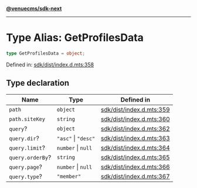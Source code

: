 [**@venuecms/sdk-next**](../Index.md)

***

# Type Alias: GetProfilesData

```ts
type GetProfilesData = object;
```

Defined in: [sdk/dist/index.d.mts:358](https://github.com/venuecms/sdk/blob/9df621babf2d64de41bd45733e16986e94017e8a/packages/sdk/dist/index.d.mts#L358)

## Type declaration

| Name | Type | Defined in |
| ------ | ------ | ------ |
| <a id="path"></a> `path` | `object` | [sdk/dist/index.d.mts:359](https://github.com/venuecms/sdk/blob/9df621babf2d64de41bd45733e16986e94017e8a/packages/sdk/dist/index.d.mts#L359) |
| `path.siteKey` | `string` | [sdk/dist/index.d.mts:360](https://github.com/venuecms/sdk/blob/9df621babf2d64de41bd45733e16986e94017e8a/packages/sdk/dist/index.d.mts#L360) |
| <a id="query"></a> `query`? | `object` | [sdk/dist/index.d.mts:362](https://github.com/venuecms/sdk/blob/9df621babf2d64de41bd45733e16986e94017e8a/packages/sdk/dist/index.d.mts#L362) |
| `query.dir`? | `"asc"` \| `"desc"` | [sdk/dist/index.d.mts:363](https://github.com/venuecms/sdk/blob/9df621babf2d64de41bd45733e16986e94017e8a/packages/sdk/dist/index.d.mts#L363) |
| `query.limit`? | `number` \| `null` | [sdk/dist/index.d.mts:364](https://github.com/venuecms/sdk/blob/9df621babf2d64de41bd45733e16986e94017e8a/packages/sdk/dist/index.d.mts#L364) |
| `query.orderBy`? | `string` | [sdk/dist/index.d.mts:365](https://github.com/venuecms/sdk/blob/9df621babf2d64de41bd45733e16986e94017e8a/packages/sdk/dist/index.d.mts#L365) |
| `query.page`? | `number` \| `null` | [sdk/dist/index.d.mts:366](https://github.com/venuecms/sdk/blob/9df621babf2d64de41bd45733e16986e94017e8a/packages/sdk/dist/index.d.mts#L366) |
| `query.type`? | `"member"` | [sdk/dist/index.d.mts:367](https://github.com/venuecms/sdk/blob/9df621babf2d64de41bd45733e16986e94017e8a/packages/sdk/dist/index.d.mts#L367) |

